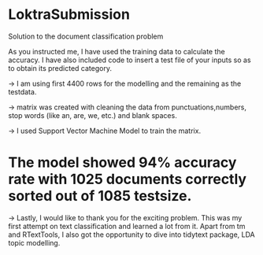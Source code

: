 # LoktraSubmission
Solution to the document classification problem

As you instructed me, I have used the training data to calculate the accuracy.
I have also included code to insert a test file of your inputs so as to obtain its predicted category.

-> I am using first 4400 rows for the modelling and the remaining as the testdata.

-> matrix was created with cleaning the data from punctuations,numbers, stop words (like an, are, we, etc.) and blank spaces. 

-> I used Support Vector Machine Model to train the matrix. 

 # The model showed 94% accuracy rate with 1025 documents correctly sorted out of 1085 testsize.

-> Lastly, I would like to thank you for the exciting problem. This was my first attempt on text classification and learned a lot from it. Apart from tm and RTextTools, I also got the opportunity to dive into tidytext package, LDA topic modelling.

